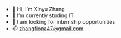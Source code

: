 - 👋 Hi, I’m Xinyu Zhang
- 🌱 I’m currently studing IT
- 💞️ I am looking for internship opportunities
- 📫 zhangfiona47@gmail.com
